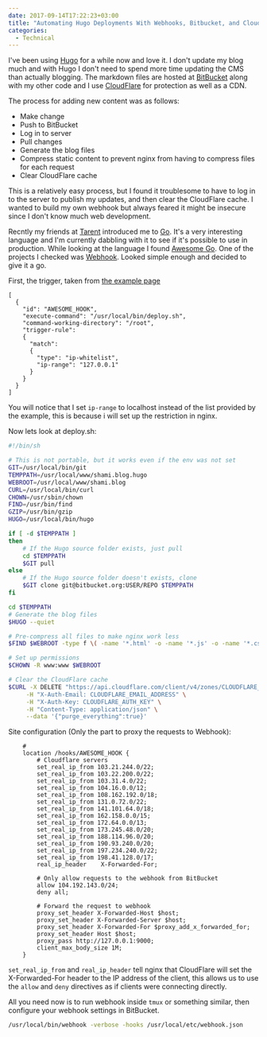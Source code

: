 ```yaml
---
date: 2017-09-14T17:22:23+03:00
title: "Automating Hugo Deployments With Webhooks, Bitbucket, and CloudFlare"
categories:
  - Technical
---
```


I've been using [Hugo](http://gohugo.io/) for a while now and love it. I don't update my blog much and with Hugo I don't need to spend more time updating the CMS than actually blogging. The markdown files are hosted at [BitBucket](https://bitbucket.org/) along with my other code and I use [CloudFlare](https://www.cloudflare.com/) for protection as well as a CDN.<!--more-->

The process for adding new content was as follows:

- Make change
- Push to BitBucket
- Log in to server
- Pull changes
- Generate the blog files
- Compress static content to prevent nginx from having to compress files for each request
- Clear CloudFlare cache

This is a relatively easy process, but I found it troublesome to have to log in to the server to publish my updates, and then clear the CloudFlare cache. I wanted to build my own webhook but always feared it might be insecure since I don't know much web development.

Recntly my friends at [Tarent](https://www.tarent.de/en/home) introduced me to [Go](https://golang.org/). It's a very interesting language and I'm currently dabbling with it to see if it's possible to use in production. While looking at the language I found [Awesome Go](https://github.com/avelino/awesome-go). One of the projects I checked was [Webhook](https://github.com/adnanh/webhook). Looked simple enough and decided to give it a go.

First, the trigger, taken from [the example page](https://github.com/adnanh/webhook/wiki/Hook-Examples)

```none
[
  {
    "id": "AWESOME_HOOK",
    "execute-command": "/usr/local/bin/deploy.sh",
    "command-working-directory": "/root",
    "trigger-rule":
    {
      "match":
      {
        "type": "ip-whitelist",
        "ip-range": "127.0.0.1"
      }
    }
  }
]
```

You will notice that I set `ip-range` to localhost instead of the list provided by the example, this is because i will set up the restriction in nginx.

Now lets look at deploy.sh:

```bash
#!/bin/sh

# This is not portable, but it works even if the env was not set
GIT=/usr/local/bin/git
TEMPPATH=/usr/local/www/shami.blog.hugo
WEBROOT=/usr/local/www/shami.blog
CURL=/usr/local/bin/curl
CHOWN=/usr/sbin/chown
FIND=/usr/bin/find
GZIP=/usr/bin/gzip
HUGO=/usr/local/bin/hugo

if [ -d $TEMPPATH ]
then
	# If the Hugo source folder exists, just pull
	cd $TEMPPATH
	$GIT pull
else
	# If the Hugo source folder doesn't exists, clone
	$GIT clone git@bitbucket.org:USER/REPO $TEMPPATH
fi

cd $TEMPPATH
# Generate the blog files
$HUGO --quiet

# Pre-compress all files to make nginx work less
$FIND $WEBROOT -type f \( -name '*.html' -o -name '*.js' -o -name '*.css' -o -name '*.xml' -o -name '*.svg' \) -exec $GZIP -k -f --best {} \;

# Set up permissions
$CHOWN -R www:www $WEBROOT

# Clear the CloudFlare cache
$CURL -X DELETE "https://api.cloudflare.com/client/v4/zones/CLOUDFLARE_ZONE_ID/purge_cache" \
     -H "X-Auth-Email: CLOUDFLARE_EMAIL_ADDRESS" \
     -H "X-Auth-Key: CLOUDFLARE_AUTH_KEY" \
     -H "Content-Type: application/json" \
     --data '{"purge_everything":true}'
```

Site configuration (Only the part to proxy the requests to Webhook):

```none
	#
	location /hooks/AWESOME_HOOK {
		# Cloudflare servers
		set_real_ip_from 103.21.244.0/22;
		set_real_ip_from 103.22.200.0/22;
		set_real_ip_from 103.31.4.0/22;
		set_real_ip_from 104.16.0.0/12;
		set_real_ip_from 108.162.192.0/18;
		set_real_ip_from 131.0.72.0/22;
		set_real_ip_from 141.101.64.0/18;
		set_real_ip_from 162.158.0.0/15;
		set_real_ip_from 172.64.0.0/13;
		set_real_ip_from 173.245.48.0/20;
		set_real_ip_from 188.114.96.0/20;
		set_real_ip_from 190.93.240.0/20;
		set_real_ip_from 197.234.240.0/22;
		set_real_ip_from 198.41.128.0/17;
		real_ip_header    X-Forwarded-For;

		# Only allow requests to the webhook from BitBucket
		allow 104.192.143.0/24;
		deny all;

		# Forward the request to webhook
		proxy_set_header X-Forwarded-Host $host;
		proxy_set_header X-Forwarded-Server $host;
		proxy_set_header X-Forwarded-For $proxy_add_x_forwarded_for;
		proxy_set_header Host $host;
		proxy_pass http://127.0.0.1:9000;
		client_max_body_size 1M;
	}
```

`set_real_ip_from` and `real_ip_header` tell nginx that CloudFlare will set the X-Forwarded-For header to the IP address of the client, this allows us to use the `allow` and `deny` directives as if clients were connecting directly.

All you need now is to run webhook inside `tmux` or something similar, then configure your webhook settings in BitBucket.

```bash
/usr/local/bin/webhook -verbose -hooks /usr/local/etc/webhook.json
```
